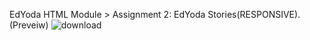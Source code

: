 EdYoda HTML Module > Assignment 2: EdYoda Stories(RESPONSIVE). (Preveiw)
![download](https://user-images.githubusercontent.com/88980866/215290866-c47dc7a8-18e1-40a9-abd3-69902e053e0d.png)
